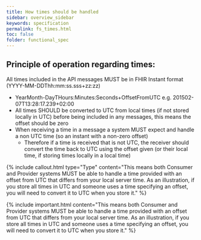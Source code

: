 ```yaml
---
title: How times should be handled
sidebar: overview_sidebar
keywords: specification
permalink: fs_times.html
toc: false
folder: functional_spec
---
```


## Principle of operation regarding times:
	
All times included in the API messages MUST be in FHIR Instant format (YYYY-MM-DDThh:mm:ss.sss+zz:zz)
* YearMonth-DayTHours:Minutes:Seconds+OffsetFromUTC e.g. 201502-07T13:28:17.239+02:00
* All times SHOULD be converted to UTC from local times (if not stored locally in UTC) before being included in any messages, this means the offset should be zero
* When receiving a time in a message a system MUST expect and handle a non UTC time (so an instant with a non-zero offset)
  * Therefore if a time is received that is not UTC, the receiver should convert the time back to UTC using the offset given (or their local time, if storing times locally in a local time)
 
{% include callout.html type="Type" content="This means both Consumer and Provider systems MUST be able to handle a time provided with an offset from UTC that differs from your local server time. As an illustration, if you store all times in UTC and someone uses a time specifying an offset, you will need to convert it to UTC when you store it." %}

{% include important.html content="This means both Consumer and Provider systems MUST be able to handle a time provided with an offset from UTC that differs from your local server time. As an illustration, if you store all times in UTC and someone uses a time specifying an offset, you will need to convert it to UTC when you store it." %}
